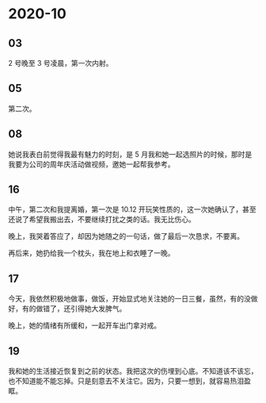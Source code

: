 # 2020-10

## 03

2 号晚至 3 号凌晨，第一次内射。

## 05

第二次。

## 08

她说我表白前觉得我最有魅力的时刻，是 5 月我和她一起选照片的时候，那时是我要为公司的周年庆活动做视频，邀她一起帮我参考。

## 16

中午，第二次和我提离婚，第一次是 10.12 开玩笑性质的，这一次她确认了，甚至还说了希望我搬出去，不要继续打扰之类的话。我无比伤心。

晚上，我哭着答应了，却因为她随之的一句话，做了最后一次恳求，不要离。

再后来，她扔给我一个枕头，我在地上和衣睡了一晚。

## 17

今天，我依然积极地做事，做饭，开始显式地关注她的一日三餐，虽然，有的没做好，有的做错了，还引得她大发脾气。

晚上，她的情绪有所缓和，一起开车出门拿对戒。

## 19

我和她的生活接近恢复到之前的状态。我把这次的伤埋到心底。不知道该不该忘，也不知道能不能忘掉。只是刻意去不关注它。因为，只要一想到，就容易热泪盈眶。

